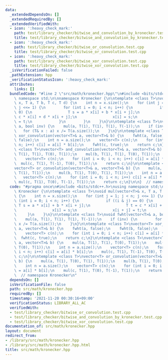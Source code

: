 ```yaml
---
data:
  _extendedDependsOn: []
  _extendedRequiredBy: []
  _extendedVerifiedWith:
  - icon: ':heavy_check_mark:'
    path: test/library_checker/bitwise_and_convolution_by_kronecker.test.cpp
    title: test/library_checker/bitwise_and_convolution_by_kronecker.test.cpp
  - icon: ':heavy_check_mark:'
    path: test/library_checker/bitwise_or_convolution.test.cpp
    title: test/library_checker/bitwise_or_convolution.test.cpp
  - icon: ':heavy_check_mark:'
    path: test/library_checker/bitwise_xor_convolution.test.cpp
    title: test/library_checker/bitwise_xor_convolution.test.cpp
  _isVerificationFailed: false
  _pathExtension: hpp
  _verificationStatusIcon: ':heavy_check_mark:'
  attributes:
    links: []
  bundledCode: "#line 2 \"src/math/kronecker.hpp\"\n#include <bits/stdc++.h>\nusing\
    \ namespace std;\n\nnamespace Kronecker {\n\ntemplate <class T>\nvoid mul(vector<T>&\
    \ x, T a, T b, T c, T d) {\n    int n = x.size();\n    for (int j = 1; j < n;\
    \ j <<= 1) {\n        for (int i = 0; i < n; i++) {\n            if ((i & j) ==\
    \ 0) {\n                T s = a * x[i] + b * x[i + j];\n                T t =\
    \ c * x[i] + d * x[i + j];\n                x[i] = s;\n                x[i + j]\
    \ = t;\n            }\n        }\n    }\n}\n\ntemplate <class T>\nvoid fwht(vector<T>&\
    \ a, bool inv) {\n    mul(a, T(1), T(1), T(1), T(-1));\n    if (inv) {\n     \
    \   for (T& x : a) x /= T(a.size());\n    }\n}\n\ntemplate <class T>\nvector<T>\
    \ xor_convolution(vector<T>& a, vector<T>& b) {\n    fwht(a, false);\n    fwht(b,\
    \ false);\n    int n = a.size();\n    vector<T> c(n);\n    for (int i = 0; i <\
    \ n; i++) c[i] = a[i] * b[i];\n    fwht(c, true);\n    return c;\n}\n\ntemplate\
    \ <class T>\nvector<T> and_convolution(vector<T>& a, vector<T>& b) {\n    mul(a,\
    \ T(1), T(1), T(0), T(1));\n    mul(b, T(1), T(1), T(0), T(1));\n    int n = a.size();\n\
    \    vector<T> c(n);\n    for (int i = 0; i < n; i++) c[i] = a[i] * b[i];\n  \
    \  mul(c, T(1), T(-1), T(0), T(1));\n    return c;\n}\n\ntemplate <class T>\n\
    vector<T> or_convolution(vector<T>& a, vector<T>& b) {\n    mul(a, T(1), T(0),\
    \ T(1), T(1));\n    mul(b, T(1), T(0), T(1), T(1));\n    int n = a.size();\n \
    \   vector<T> c(n);\n    for (int i = 0; i < n; i++) c[i] = a[i] * b[i];\n   \
    \ mul(c, T(1), T(0), T(-1), T(1));\n    return c;\n}\n\n}  // namespace Kronecker\n"
  code: "#pragma once\n#include <bits/stdc++.h>\nusing namespace std;\n\nnamespace\
    \ Kronecker {\n\ntemplate <class T>\nvoid mul(vector<T>& x, T a, T b, T c, T d)\
    \ {\n    int n = x.size();\n    for (int j = 1; j < n; j <<= 1) {\n        for\
    \ (int i = 0; i < n; i++) {\n            if ((i & j) == 0) {\n               \
    \ T s = a * x[i] + b * x[i + j];\n                T t = c * x[i] + d * x[i + j];\n\
    \                x[i] = s;\n                x[i + j] = t;\n            }\n   \
    \     }\n    }\n}\n\ntemplate <class T>\nvoid fwht(vector<T>& a, bool inv) {\n\
    \    mul(a, T(1), T(1), T(1), T(-1));\n    if (inv) {\n        for (T& x : a)\
    \ x /= T(a.size());\n    }\n}\n\ntemplate <class T>\nvector<T> xor_convolution(vector<T>&\
    \ a, vector<T>& b) {\n    fwht(a, false);\n    fwht(b, false);\n    int n = a.size();\n\
    \    vector<T> c(n);\n    for (int i = 0; i < n; i++) c[i] = a[i] * b[i];\n  \
    \  fwht(c, true);\n    return c;\n}\n\ntemplate <class T>\nvector<T> and_convolution(vector<T>&\
    \ a, vector<T>& b) {\n    mul(a, T(1), T(1), T(0), T(1));\n    mul(b, T(1), T(1),\
    \ T(0), T(1));\n    int n = a.size();\n    vector<T> c(n);\n    for (int i = 0;\
    \ i < n; i++) c[i] = a[i] * b[i];\n    mul(c, T(1), T(-1), T(0), T(1));\n    return\
    \ c;\n}\n\ntemplate <class T>\nvector<T> or_convolution(vector<T>& a, vector<T>&\
    \ b) {\n    mul(a, T(1), T(0), T(1), T(1));\n    mul(b, T(1), T(0), T(1), T(1));\n\
    \    int n = a.size();\n    vector<T> c(n);\n    for (int i = 0; i < n; i++) c[i]\
    \ = a[i] * b[i];\n    mul(c, T(1), T(0), T(-1), T(1));\n    return c;\n}\n\n}\
    \  // namespace Kronecker\n"
  dependsOn: []
  isVerificationFile: false
  path: src/math/kronecker.hpp
  requiredBy: []
  timestamp: '2021-11-20 00:30:16+09:00'
  verificationStatus: LIBRARY_ALL_AC
  verifiedWith:
  - test/library_checker/bitwise_or_convolution.test.cpp
  - test/library_checker/bitwise_and_convolution_by_kronecker.test.cpp
  - test/library_checker/bitwise_xor_convolution.test.cpp
documentation_of: src/math/kronecker.hpp
layout: document
redirect_from:
- /library/src/math/kronecker.hpp
- /library/src/math/kronecker.hpp.html
title: src/math/kronecker.hpp
---
```

